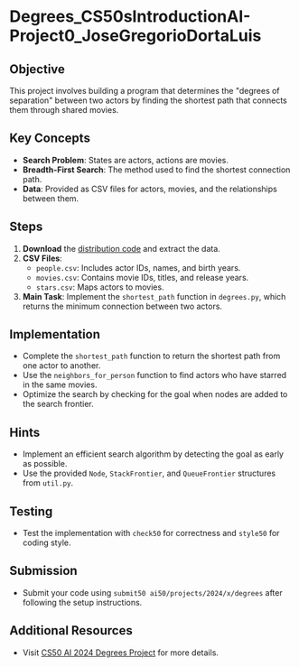 # Degrees_CS50sIntroductionAI-Project0_JoseGregorioDortaLuis

## Objective
This project involves building a program that determines the "degrees of separation" between two actors by finding the shortest path that connects them through shared movies.

## Key Concepts
- **Search Problem**: States are actors, actions are movies.
- **Breadth-First Search**: The method used to find the shortest connection path.
- **Data**: Provided as CSV files for actors, movies, and the relationships between them.

## Steps
1. **Download** the [distribution code](https://cdn.cs50.net/ai/2023/x/projects/0/degrees.zip) and extract the data.
2. **CSV Files**:
   - `people.csv`: Includes actor IDs, names, and birth years.
   - `movies.csv`: Contains movie IDs, titles, and release years.
   - `stars.csv`: Maps actors to movies.
3. **Main Task**: Implement the `shortest_path` function in `degrees.py`, which returns the minimum connection between two actors.

## Implementation
- Complete the `shortest_path` function to return the shortest path from one actor to another.
- Use the `neighbors_for_person` function to find actors who have starred in the same movies.
- Optimize the search by checking for the goal when nodes are added to the search frontier.

## Hints
- Implement an efficient search algorithm by detecting the goal as early as possible.
- Use the provided `Node`, `StackFrontier`, and `QueueFrontier` structures from `util.py`.

## Testing
- Test the implementation with `check50` for correctness and `style50` for coding style.

## Submission
- Submit your code using `submit50 ai50/projects/2024/x/degrees` after following the setup instructions.

## Additional Resources
- Visit [CS50 AI 2024 Degrees Project](https://cs50.harvard.edu/ai/2024/projects/0/degrees/#degrees) for more details.

